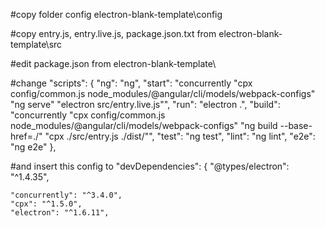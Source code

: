 #copy folder config
electron-blank-template\config

#copy entry.js, entry.live.js, package.json.txt from 
electron-blank-template\src

#edit package.json from electron-blank-template\

#change
  "scripts": {
    "ng": "ng",
    "start": "concurrently \"cpx config/common.js node_modules/@angular/cli/models/webpack-configs\" \"ng serve\" \"electron src/entry.live.js\"",
    "run": "electron .",
    "build": "concurrently \"cpx config/common.js node_modules/@angular/cli/models/webpack-configs\" \"ng build --base-href=./\" \"cpx ./src/entry.js ./dist/\"",
    "test": "ng test",
    "lint": "ng lint",
    "e2e": "ng e2e"
  },
  
  #and insert this config to "devDependencies": {
  "@types/electron": "^1.4.35",
  
    "concurrently": "^3.4.0",
    "cpx": "^1.5.0",
    "electron": "^1.6.11",
